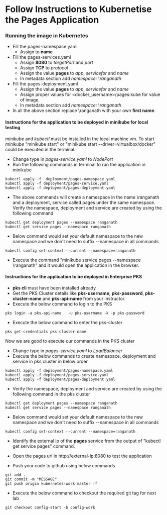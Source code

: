 # Follow Instructions to  Kubernetise the Pages Application

### Running the image in Kubernetes
- Fill the pages-namespace.yaml
  * Assign *<your-first-name>* to **name**
- Fill the pages-services.yaml
  * Assign **8080** to *targetPort* and *port*
  * Assign **TCP** to *protocol*
  * Assign the value **pages** to *app*, *servicefor* and *name*
  * In metadata section add *namespace: \ranganath*
- Fill the pages-deployment.yaml
  * Assign the value **pages** to *app*, *servicefor* and *name* 
  * Assign proper values for \<docker_username>/pages:kube for value of image.
  * In metadata section add *namespace: \ranganath* 
- In all the above section replace \ranganath with your own **first name**.
#### Instructions for the  application to be deployed in minikube for local testing
*minikube* and *kubectl* must be installed in the local machine vm. To start *minikube* "minikube start" or "minikube start --driver=virtualbox/docker" could be executed in the terminal.
- Change type in *pages-service.yaml* to *NodePort*
- Run the following commands in terminal to  run the application in minikube
```shell script
kubectl apply -f  deployment/pages-namespace.yaml
kubectl apply -f deployment/pages-service.yaml
kubectl apply -f deployment/pages-deployment.yaml
```
- The above commands will create a namespace in the name \ranganath and a deployment, service called pages under the same namespace.
Verify the namespace, deployment and service are created by using the following command
```shell script
kubectl get deployment pages --namespace ranganath
kubectl get service pages --namespace ranganath
```
- Below command would set your default namespace to the new namespace and we don't need to suffix --namespace in all commands
```shell script
kubectl config set-context --current --namespace=ranganath
```
- Execute the command "minikube service pages --namespace \ranganath" and it would open the application in the browser.


#### Instructions for the  application to be deployed in Enterprise PKS
- **pks cli** must have been installed already 
- Get the PKS Cluster details like **pks-username**, **pks-password**, **pks-cluster-name** and **pks-api-name** from your instructor.
- Execute the below command to login to the PKS 
```shell script
pks login -a pks-api-name   -u pks-username -k -p pks-password
```
- Execute the below command to enter the pks-cluster
```shell script
pks get-credentials pks-cluster-name
```
Now we are good to execute our commands in the PKS cluster
- Change type in *pages-service.yaml* to *LoadBalancer*
- Execute the below commands to create namespace, deployment and service in pks cluster in below order
```shell script
kubectl apply -f deployment/pages-namespace.yaml
kubectl apply -f deployment/pages-service.yaml
kubectl apply -f deployment/pages-deployment.yaml
```
- Verify the namespace, deployment and service are created by using the following command in the pks cluster
```shell script
kubectl get deployment pages --namespace ranganath
kubectl get service pages --namespace ranganath
```
- Below command would set your default namespace to the new namespace and we don't need to suffix --namespace in all commands
```shell script
kubectl config set-context --current --namespace=ranganath
```
- Identify the external ip of the **pages** service from the output of "kubectl get service pages" command.
- Open the pages url in http://external-ip:8080 to test the application

- Push your code to github using below commands
```shell script
git add .
git commit -m "MESSAGE"
git push origin kubernetes-work:master -f
```
- Execute the below command to checkout the required git tag for next lab
```shell script
git checkout config-start -b config-work
```